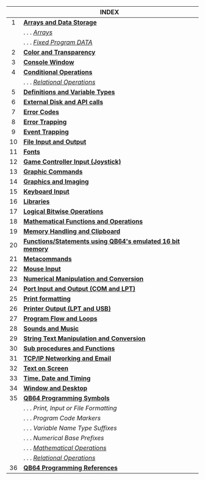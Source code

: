 | | INDEX | 
|:----:|--|
| 1| [**Arrays and Data Storage**](Keyword-Reference---By-Usage#arrays-and-data-storage) |
| | . . . [_Arrays_](https://github.com/QB64Official/qb64/wiki/Keyword-Reference---By-Usage#arrays)
| | . . . [_Fixed Program DATA_](https://github.com/QB64Official/qb64/wiki/Keyword-Reference---By-Usage#fixed-program-data)
| 2| [**Color and Transparency**](https://github.com/QB64Official/qb64/wiki/Keyword-Reference---By-Usage#color-and-transparency) |
| 3| [**Console Window**](https://github.com/QB64Official/qb64/wiki/Keyword-Reference---By-Usage#console-window) |
| 4| [**Conditional Operations**](https://github.com/QB64Official/qb64/wiki/Keyword-Reference---By-Usage/#conditional-operations) |
| | . . . [_Relational Operations_](https://github.com/QB64Official/qb64/wiki/Keyword-Reference---By-Usage#relational-operations) |
| 5| [**Definitions and Variable Types**](https://github.com/QB64Official/qb64/wiki/Keyword-Reference---By-Usage#definitions-and-variable-types) | 
| 6| [**External Disk and API calls**](https://github.com/QB64Official/qb64/wiki/Keyword-Reference---By-Usage#external-disk-and-api-calls) | 
| 7| [**Error Codes**](https://github.com/QB64Official/qb64/wiki/Keyword-Reference---By-Usage#error-codes) | 
| 8| [**Error Trapping**](https://github.com/QB64Official/qb64/wiki/Keyword-Reference---By-Usage#error-trapping) | 
| 9| [**Event Trapping**](https://github.com/QB64Official/qb64/wiki/Keyword-Reference---By-Usage#event-trapping) | 
| 10| [**File Input and Output**](https://github.com/QB64Official/qb64/wiki/Keyword-Reference---By-Usage#file-input-and-output)
| 11| [**Fonts**](https://github.com/QB64Official/qb64/wiki/Keyword-Reference---By-Usage#fonts)
| 12| [**Game Controller Input (Joystick)**](https://github.com/QB64Official/qb64/wiki/Keyword-Reference---By-Usage#game-controller-input-joystick)
| 13| [**Graphic Commands**](https://github.com/QB64Official/qb64/wiki/Keyword-Reference---By-Usage#graphic-commands)
| 14| [**Graphics and Imaging**](https://github.com/QB64Official/qb64/wiki/Keyword-Reference---By-Usage#graphics-and-imaging)
| 15| [**Keyboard Input**](https://github.com/QB64Official/qb64/wiki/Keyword-Reference---By-Usage#keyboard-input)
| 16| [**Libraries**](https://github.com/QB64Official/qb64/wiki/Keyword-Reference---By-Usage#libraries)
| 17| [**Logical Bitwise Operations**](https://github.com/QB64Official/qb64/wiki/Keyword-Reference---By-Usage#logical-bitwise-operations)
| 18| [**Mathematical Functions and Operations**](https://github.com/QB64Official/qb64/wiki/Keyword-Reference---By-Usage#mathematical-functions-and-operations)
| 19| [**Memory Handling and Clipboard**](https://github.com/QB64Official/qb64/wiki/Keyword-Reference---By-Usage#memory-handling-and-clipboard)
| 20| [**Functions/Statements using QB64's emulated 16 bit memory**](https://github.com/QB64Official/qb64/wiki/Keyword-Reference---By-Usage#functions-and-statements-using-qb64s-emulated-16-bit-memory)
| 21| [**Metacommands**](https://github.com/QB64Official/qb64/wiki/Keyword-Reference---By-Usage#metacommands)
| 22| [**Mouse Input**](https://github.com/QB64Official/qb64/wiki/Keyword-Reference---By-Usage#mouse-input)
| 23| [**Numerical Manipulation and Conversion**](https://github.com/QB64Official/qb64/wiki/Keyword-Reference---By-Usage#numerical-manipulation-and-conversion)
| 24| [**Port Input and Output (COM and LPT)**](https://github.com/QB64Official/qb64/wiki/Keyword-Reference---By-Usage#port-input-and-output-com-and-lpt)
| 25| [**Print formatting**](https://github.com/QB64Official/qb64/wiki/Keyword-Reference---By-Usage#print-formatting)
| 26| [**Printer Output (LPT and USB)**](https://github.com/QB64Official/qb64/wiki/Keyword-Reference---By-Usage#printer-output-lpt-and-usb)
| 27| [**Program Flow and Loops**](https://github.com/QB64Official/qb64/wiki/Keyword-Reference---By-Usage#program-flow-and-loops)
| 28| [**Sounds and Music**](https://github.com/QB64Official/qb64/wiki/Keyword-Reference---By-Usage#sounds-and-music)
| 29| [**String Text Manipulation and Conversion**](https://github.com/QB64Official/qb64/wiki/Keyword-Reference---By-Usage#string-text-manipulation-and-conversion)
| 30| [**Sub procedures and Functions**](https://github.com/QB64Official/qb64/wiki/Keyword-Reference---By-Usage#sub-procedures-and-functions)
| 31| [**TCP/IP Networking and Email**](https://github.com/QB64Official/qb64/wiki/Keyword-Reference---By-Usage#tcpip-networking-and-email)
| 32| [**Text on Screen**](https://github.com/QB64Official/qb64/wiki/Keyword-Reference---By-Usage#text-on-screen)
| 33| [**Time, Date and Timing**](https://github.com/QB64Official/qb64/wiki/Keyword-Reference---By-Usage#time-date-and-timing)
| 34| [**Window and Desktop**](https://github.com/QB64Official/qb64/wiki/Keyword-Reference---By-Usage#window-and-desktop)
| 35| [**QB64 Programming Symbols**](https://github.com/QB64Official/qb64/wiki/Keyword-Reference---By-Usage#qb64-programming-symbols)
| | . . . _Print, Input or File Formatting_
| | . . .  _Program Code Markers_
| | . . . _Variable Name Type Suffixes_
| | . . .  _Numerical Base Prefixes_
| | . . . [_Mathematical Operations_](https://github.com/QB64Official/qb64/wiki/Keyword-Reference---By-Usage/Mathematical-Operations)
| | . . . [_Relational Operations_](https://github.com/QB64Official/qb64/wiki/Keyword-Reference---By-Usage/Relational-Operations)
| 36| [**QB64 Programming References**]()

